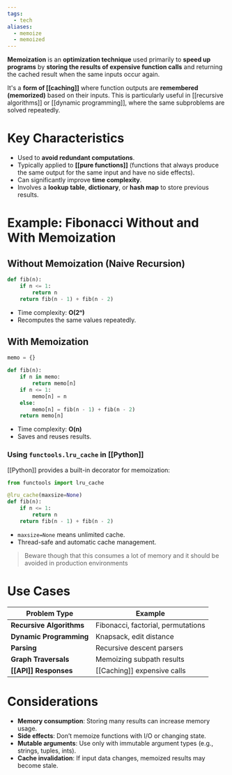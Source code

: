 ```yaml
---
tags:
  - tech
aliases:
  - memoize
  - memoized
---
```

**Memoization** is an **optimization technique** used primarily to **speed up programs** by **storing the results of expensive function calls** and returning the cached result when the same inputs occur again.

It's a **form of [[caching]]** where function outputs are **remembered (memorized)** based on their inputs.
This is particularly useful in [[recursive algorithms]] or [[dynamic programming]], where the same subproblems are solved repeatedly.

# Key Characteristics
- Used to **avoid redundant computations**.
- Typically applied to **[[pure functions]]** (functions that always produce the same output for the same input and have no side effects).
- Can significantly improve **time complexity**.
- Involves a **lookup table**, **dictionary**, or **hash map** to store previous results.
# Example: Fibonacci Without and With Memoization
## Without Memoization (Naive Recursion)
```python
def fib(n):
    if n <= 1:
        return n
    return fib(n - 1) + fib(n - 2)
```
- Time complexity: **O(2ⁿ)**
- Recomputes the same values repeatedly.
## With Memoization
```python
memo = {}

def fib(n):
    if n in memo:
        return memo[n]
    if n <= 1:
        memo[n] = n
    else:
        memo[n] = fib(n - 1) + fib(n - 2)
    return memo[n]
```
- Time complexity: **O(n)**
- Saves and reuses results.
### Using `functools.lru_cache` in [[Python]]
[[Python]] provides a built-in decorator for memoization:
```python
from functools import lru_cache

@lru_cache(maxsize=None)
def fib(n):
    if n <= 1:
        return n
    return fib(n - 1) + fib(n - 2)
```
- `maxsize=None` means unlimited cache.
- Thread-safe and automatic cache management.
> Beware though that this consumes a lot of memory and it should be avoided in production environments
# Use Cases
| Problem Type             | Example                            |
| ------------------------ | ---------------------------------- |
| **Recursive Algorithms** | Fibonacci, factorial, permutations |
| **Dynamic Programming**  | Knapsack, edit distance            |
| **Parsing**              | Recursive descent parsers          |
| **Graph Traversals**     | Memoizing subpath results          |
| **[[API]] Responses**    | [[Caching]] expensive calls        |
# Considerations
- **Memory consumption**: Storing many results can increase memory usage.
- **Side effects**: Don’t memoize functions with I/O or changing state.
- **Mutable arguments**: Use only with immutable argument types (e.g., strings, tuples, ints).
- **Cache invalidation**: If input data changes, memoized results may become stale.
